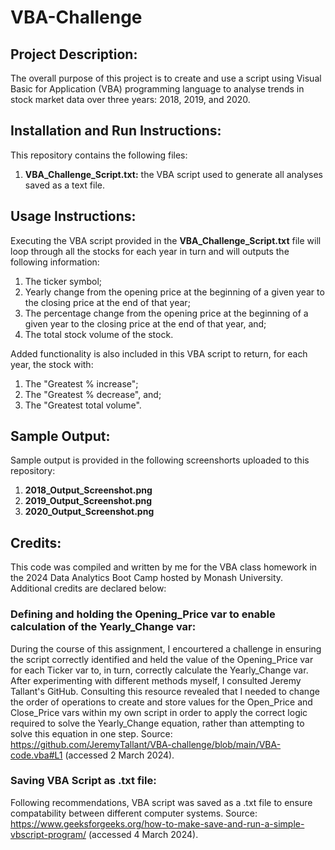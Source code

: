 # VBA-Challenge

## Project Description:
The overall purpose of this project is to create and use a script using Visual Basic for Application (VBA) programming language to analyse trends in stock market data over three years: 2018, 2019, and 2020.
   
## Installation and Run Instructions:
This repository contains the following files:
1. **VBA_Challenge_Script.txt:** the VBA script used to generate all analyses saved as a text file.

## Usage Instructions:
Executing the VBA script provided in the **VBA_Challenge_Script.txt** file will loop through all the stocks for each year in turn and will outputs the following information:
1. The ticker symbol;
2. Yearly change from the opening price at the beginning of a given year to the closing price at the end of that year;
3. The percentage change from the opening price at the beginning of a given year to the closing price at the end of that year, and;
4. The total stock volume of the stock.

Added functionality is also included in this VBA script to return, for each year, the stock with:
1. The "Greatest % increase";
2. The "Greatest % decrease", and;
3. The "Greatest total volume". 


## Sample Output:
Sample output is provided in the following screenshorts uploaded to this repository:
1. **2018_Output_Screenshot.png**
2. **2019_Output_Screenshot.png**
3. **2020_Output_Screenshot.png**

## Credits:
This code was compiled and written by me for the VBA class homework in the 2024 Data Analytics Boot Camp hosted by Monash University. Additional credits are declared below:

### Defining and holding the Opening_Price var to enable calculation of the Yearly_Change var:
During the course of this assignment, I encourtered a challenge in ensuring the script correctly identified and held the value of the Opening_Price var for each Ticker var to, in turn, correctly calculate the Yearly_Change var. After experimenting with different methods myself, I consulted Jeremy Tallant's GitHub. Consulting this resource revealed that I needed to change the order of operations to create and store values for the Open_Price and Close_Price vars within my own script in order to apply the correct logic required to solve the Yearly_Change equation, rather than attempting to solve this equation in one step. Source: https://github.com/JeremyTallant/VBA-challenge/blob/main/VBA-code.vba#L1 (accessed 2 March 2024).

### Saving VBA Script as .txt file:
Following recommendations, VBA script was saved as a .txt file to ensure compatability between different computer systems. Source: https://www.geeksforgeeks.org/how-to-make-save-and-run-a-simple-vbscript-program/ (accessed 4 March 2024).
